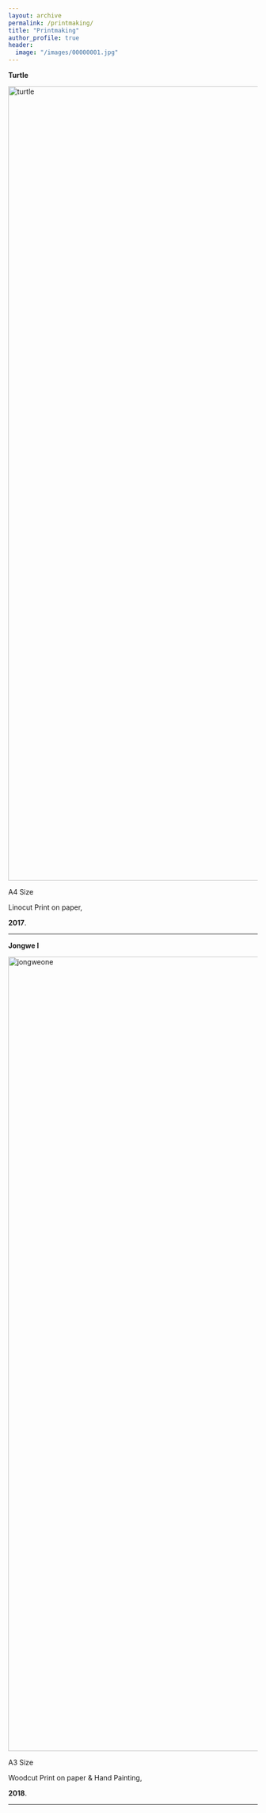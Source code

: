 ```yaml
---
layout: archive
permalink: /printmaking/
title: "Printmaking"
author_profile: true
header:
  image: "/images/00000001.jpg"
---
```


**Turtle**

<img src="{{ site.url }}{{ site.baseurl }}/images/00000025.jpg" width="2000" height="1600" alt="turtle">

A4 Size

Linocut Print on paper,

**2017**.

---

**Jongwe I**

<img src="{{ site.url }}{{ site.baseurl }}/images/00000009.jpg" width="2000" height="1600" alt="jongweone">

A3 Size

Woodcut Print on paper & Hand Painting,

**2018**.

---

